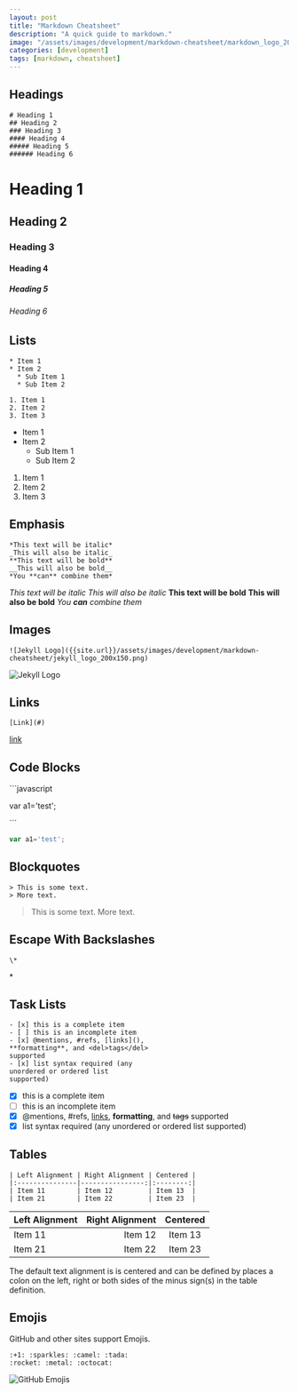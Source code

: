 ```yaml
---
layout: post
title: "Markdown Cheatsheet"
description: "A quick guide to markdown."
image: "/assets/images/development/markdown-cheatsheet/markdown_logo_200x200.png"
categories: [development]
tags: [markdown, cheatsheet]
---
```


## Headings
```
# Heading 1
## Heading 2
### Heading 3
#### Heading 4
##### Heading 5
###### Heading 6
```
# Heading 1
## Heading 2
### Heading 3
#### Heading 4
##### Heading 5
###### Heading 6

## Lists
```
* Item 1
* Item 2
  * Sub Item 1
  * Sub Item 2

1. Item 1
2. Item 2
3. Item 3
```
* Item 1
* Item 2
  * Sub Item 1
  * Sub Item 2

1. Item 1
2. Item 2
3. Item 3

## Emphasis
```
*This text will be italic*
_This will also be italic_
**This text will be bold**
__This will also be bold__
*You **can** combine them*
```
*This text will be italic*
_This will also be italic_
**This text will be bold**
__This will also be bold__
*You **can** combine them*

## Images
```
![Jekyll Logo]({{site.url}}/assets/images/development/markdown-cheatsheet/jekyll_logo_200x150.png)
```
![Jekyll Logo]({{site.url}}/assets/images/development/markdown-cheatsheet/jekyll_logo_200x150.png)

## Links
```
[Link](#)
```
[link](#)

## Code Blocks

\`\`\`javascript

var a1='test';

\`\`\`
```javascript
var a1='test';
```

## Blockquotes
```
> This is some text.
> More text.
```
> This is some text.
> More text.

## Escape With Backslashes
```
\*
```
\*

## Task Lists
```
- [x] this is a complete item
- [ ] this is an incomplete item
- [x] @mentions, #refs, [links](),
**formatting**, and <del>tags</del>
supported
- [x] list syntax required (any
unordered or ordered list
supported)
```

- [x] this is a complete item
- [ ] this is an incomplete item
- [x] @mentions, #refs, [links](),
**formatting**, and <del>tags</del>
supported
- [x] list syntax required (any
unordered or ordered list
supported)

## Tables
```
| Left Alignment | Right Alignment | Centered |
|:---------------|----------------:|:--------:|
| Item 11        | Item 12         | Item 13  |
| Item 21        | Item 22         | Item 23  |
```

| Left Alignment | Right Alignment | Centered |
|:---------------|----------------:|:--------:|
| Item 11        | Item 12         | Item 13  |
| Item 21        | Item 22         | Item 23  |

The default text alignment is is centered and can be defined by places a colon on the left, right or both sides of the minus sign(s) in the table definition.

## Emojis
GitHub and other sites support Emojis.
```
:+1: :sparkles: :camel: :tada:
:rocket: :metal: :octocat:
```
![GitHub Emojis]({{site.url}}/assets/images/development/markdown-cheatsheet/github_emojis.png)
